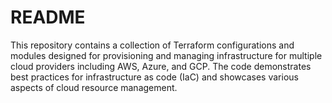 # README
This repository contains a collection of Terraform configurations and modules designed for provisioning and managing infrastructure for multiple cloud providers including AWS, Azure, and GCP. The code demonstrates best practices for infrastructure as code (IaC) and showcases various aspects of cloud resource management.
